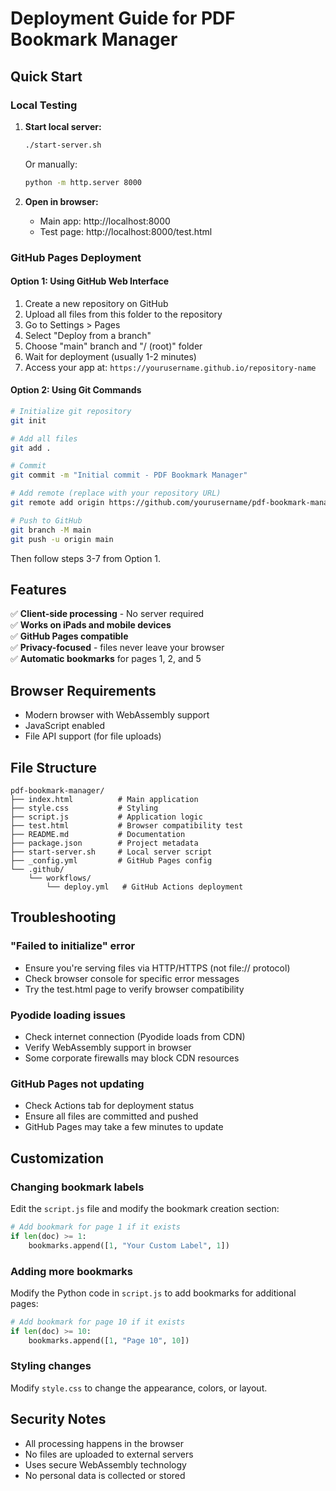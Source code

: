 # Deployment Guide for PDF Bookmark Manager

## Quick Start

### Local Testing
1. **Start local server:**
   ```bash
   ./start-server.sh
   ```
   Or manually:
   ```bash
   python -m http.server 8000
   ```

2. **Open in browser:**
   - Main app: http://localhost:8000
   - Test page: http://localhost:8000/test.html

### GitHub Pages Deployment

#### Option 1: Using GitHub Web Interface
1. Create a new repository on GitHub
2. Upload all files from this folder to the repository
3. Go to Settings > Pages
4. Select "Deploy from a branch"
5. Choose "main" branch and "/ (root)" folder
6. Wait for deployment (usually 1-2 minutes)
7. Access your app at: `https://yourusername.github.io/repository-name`

#### Option 2: Using Git Commands
```bash
# Initialize git repository
git init

# Add all files
git add .

# Commit
git commit -m "Initial commit - PDF Bookmark Manager"

# Add remote (replace with your repository URL)
git remote add origin https://github.com/yourusername/pdf-bookmark-manager.git

# Push to GitHub
git branch -M main
git push -u origin main
```

Then follow steps 3-7 from Option 1.

## Features

✅ **Client-side processing** - No server required  
✅ **Works on iPads and mobile devices**  
✅ **GitHub Pages compatible**  
✅ **Privacy-focused** - files never leave your browser  
✅ **Automatic bookmarks** for pages 1, 2, and 5  

## Browser Requirements

- Modern browser with WebAssembly support
- JavaScript enabled
- File API support (for file uploads)

## File Structure

```
pdf-bookmark-manager/
├── index.html          # Main application
├── style.css           # Styling
├── script.js           # Application logic
├── test.html           # Browser compatibility test
├── README.md           # Documentation
├── package.json        # Project metadata
├── start-server.sh     # Local server script
├── _config.yml         # GitHub Pages config
└── .github/
    └── workflows/
        └── deploy.yml   # GitHub Actions deployment
```

## Troubleshooting

### "Failed to initialize" error
- Ensure you're serving files via HTTP/HTTPS (not file:// protocol)
- Check browser console for specific error messages
- Try the test.html page to verify browser compatibility

### Pyodide loading issues
- Check internet connection (Pyodide loads from CDN)
- Verify WebAssembly support in browser
- Some corporate firewalls may block CDN resources

### GitHub Pages not updating
- Check Actions tab for deployment status
- Ensure all files are committed and pushed
- GitHub Pages may take a few minutes to update

## Customization

### Changing bookmark labels
Edit the `script.js` file and modify the bookmark creation section:

```python
# Add bookmark for page 1 if it exists
if len(doc) >= 1:
    bookmarks.append([1, "Your Custom Label", 1])
```

### Adding more bookmarks
Modify the Python code in `script.js` to add bookmarks for additional pages:

```python
# Add bookmark for page 10 if it exists
if len(doc) >= 10:
    bookmarks.append([1, "Page 10", 10])
```

### Styling changes
Modify `style.css` to change the appearance, colors, or layout.

## Security Notes

- All processing happens in the browser
- No files are uploaded to external servers
- Uses secure WebAssembly technology
- No personal data is collected or stored
